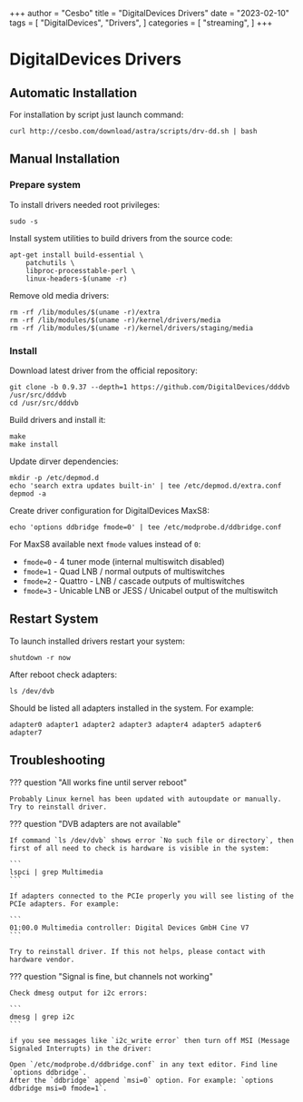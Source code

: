 +++
author = "Cesbo"
title = "DigitalDevices Drivers"
date = "2023-02-10"
tags = [
    "DigitalDevices",
    "Drivers",
]
categories = [
    "streaming",
]
+++
# DigitalDevices Drivers

## Automatic Installation

For installation by script just launch command:
<!--more-->
```
curl http://cesbo.com/download/astra/scripts/drv-dd.sh | bash
```

## Manual Installation

### Prepare system

To install drivers needed root privileges:

```
sudo -s
```

Install system utilities to build drivers from the source code:

```
apt-get install build-essential \
    patchutils \
    libproc-processtable-perl \
    linux-headers-$(uname -r)
```

Remove old media drivers:

```
rm -rf /lib/modules/$(uname -r)/extra
rm -rf /lib/modules/$(uname -r)/kernel/drivers/media
rm -rf /lib/modules/$(uname -r)/kernel/drivers/staging/media
```

### Install

Download latest driver from the official repository:

```
git clone -b 0.9.37 --depth=1 https://github.com/DigitalDevices/dddvb /usr/src/dddvb
cd /usr/src/dddvb
```

Build drivers and install it:

```
make
make install
```

Update dirver dependencies:

```
mkdir -p /etc/depmod.d
echo 'search extra updates built-in' | tee /etc/depmod.d/extra.conf
depmod -a
```

Create driver configuration for DigitalDevices MaxS8:

```
echo 'options ddbridge fmode=0' | tee /etc/modprobe.d/ddbridge.conf
```

For MaxS8 available next `fmode` values instead of `0`:

- `fmode=0` - 4 tuner mode (internal multiswitch disabled)
- `fmode=1` - Quad LNB / normal outputs of multiswitches
- `fmode=2` - Quattro - LNB / cascade outputs of multiswitches
- `fmode=3` - Unicable LNB or JESS / Unicabel output of the multiswitch

## Restart System

To launch installed drivers restart your system:

```
shutdown -r now
```

After reboot check adapters:

```
ls /dev/dvb
```

Should be listed all adapters installed in the system. For example:

```
adapter0 adapter1 adapter2 adapter3 adapter4 adapter5 adapter6 adapter7
```

## Troubleshooting

??? question "All works fine until server reboot"

    Probably Linux kernel has been updated with autoupdate or manually. Try to reinstall driver.

??? question "DVB adapters are not available"

    If command `ls /dev/dvb` shows error `No such file or directory`, then first of all need to check is hardware is visible in the system:

    ```
    lspci | grep Multimedia
    ```

    If adapters connected to the PCIe properly you will see listing of the PCIe adapters. For example:

    ```
    01:00.0 Multimedia controller: Digital Devices GmbH Cine V7
    ```

    Try to reinstall driver. If this not helps, please contact with hardware vendor.

??? question "Signal is fine, but channels not working"

    Check dmesg output for i2c errors:

    ```
    dmesg | grep i2c
    ```

    if you see messages like `i2c_write error` then turn off MSI (Message Signaled Interrupts) in the driver:

    Open `/etc/modprobe.d/ddbridge.conf` in any text editor. Find line `options ddbridge`.
    After the `ddbridge` append `msi=0` option. For example: `options ddbridge msi=0 fmode=1`.

